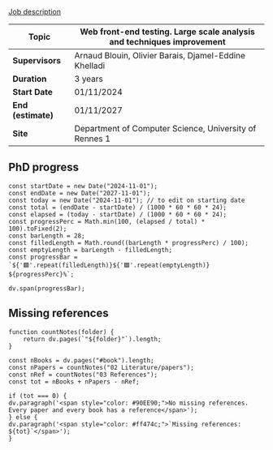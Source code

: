 [Job description](https://www.diverse-team.fr/positions/front-end-analysis/)

| **Topic**          | Web front-end testing. Large scale analysis and techniques improvement |
| ------------------ | ---------------------------------------------------------------------- |
| **Supervisors**    | Arnaud Blouin, Olivier Barais, Djamel-Eddine Khelladi                  |
| **Duration**       | 3 years                                                                |
| **Start Date**     | 01/11/2024                                                             |
| **End (estimate)** | 01/11/2027                                                             |
| **Site**           | Department of Computer Science, University of Rennes 1                 |
## PhD progress

```dataviewjs
const startDate = new Date("2024-11-01");
const endDate = new Date("2027-11-01");
const today = new Date("2024-11-01"); // to edit on starting date
const total = (endDate - startDate) / (1000 * 60 * 60 * 24);
const elapsed = (today - startDate) / (1000 * 60 * 60 * 24);
const progressPerc = Math.min(100, (elapsed / total) * 100).toFixed(2);
const barLength = 28;
const filledLength = Math.round((barLength * progressPerc) / 100);
const emptyLength = barLength - filledLength;
const progressBar = `${'🟩'.repeat(filledLength)}${'🟪'.repeat(emptyLength)} ${progressPerc}%`;

dv.span(progressBar);
```



## Missing references
```dataviewjs
function countNotes(folder) {
    return dv.pages(`"${folder}"`).length;
}

const nBooks = dv.pages("#book").length;
const nPapers = countNotes("02 Literature/papers");
const nRef = countNotes("03 References");
const tot = nBooks + nPapers - nRef;

if (tot === 0) {
dv.paragraph('<span style="color: #90EE90;">No missing references. Every paper and every book has a reference</span>');
} else {
dv.paragraph('<span style="color: #ff474c;">`Missing references: ${tot}`</span>');
}
```